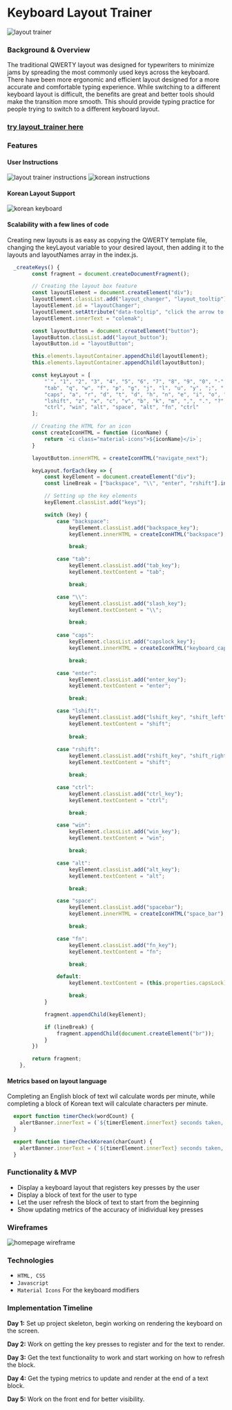 # Keyboard Layout Trainer
![layout trainer](https://i.imgur.com/hVqDmH6.png)

### Background & Overview

The traditional QWERTY layout was designed for typewriters to minimize jams
by spreading the most commonly used keys across the keyboard. There have been more ergonomic 
and efficient layout designed for a more accurate and comfortable typing experience.
While switching to a different keyboard layout is difficult, the benefits are great and better tools should make the transition more smooth.
This should provide typing practice for people trying to switch to a different keyboard layout.
### [try layout_trainer here](https://imvincenth.github.io/Layout-Trainer/)

### Features
#### User Instructions
![layout trainer instructions](https://i.imgur.com/YL1gHZz.png)
![korean instructions](https://i.imgur.com/h69JqV9.png)

#### Korean Layout Support
![korean keyboard](https://i.imgur.com/oTBUnCX.png)

#### Scalability with a few lines of code
Creating new layouts is as easy as copying the QWERTY template file, changing the keyLayout variable to your desired layout, then adding it to the layouts and layoutNames array in the index.js.
```JavaScript
  _createKeys() {
        const fragment = document.createDocumentFragment();

        // Creating the layout box feature
        const layoutElement = document.createElement("div");
        layoutElement.classList.add("layout_changer", "layout_tooltip");
        layoutElement.id = "layoutChanger";
        layoutElement.setAttribute("data-tooltip", "click the arrow to switch layouts");
        layoutElement.innerText = "colemak";

        const layoutButton = document.createElement("button");
        layoutButton.classList.add("layout_button");
        layoutButton.id = "layoutButton";

        this.elements.layoutContainer.appendChild(layoutElement);
        this.elements.layoutContainer.appendChild(layoutButton);

        const keyLayout = [
            "`", "1", "2", "3", "4", "5", "6", "7", "8", "9", "0", "-", "=", "backspace",
            "tab", "q", "w", "f", "p", "g", "j", "l", "u", "y", ";", "[", "]", "\\",
            "caps", "a", "r", "d", "t", "d", "h", "n", "e", "i", "o", "'", "enter",
            "lshift", "z", "x", "c", "v", "b", "k", "m", ",", ".", "?", "rshift",
            "ctrl", "win", "alt", "space", "alt", "fn", "ctrl"
        ];

        // Creating the HTML for an icon
        const createIconHTML = function (iconName) {
            return `<i class="material-icons">${iconName}</i>`;
        }

        layoutButton.innerHTML = createIconHTML("navigate_next");

        keyLayout.forEach(key => {
            const keyElement = document.createElement("div");
            const lineBreak = ["backspace", "\\", "enter", "rshift"].indexOf(key) !== -1;

            // Setting up the key elements
            keyElement.classList.add("keys");

            switch (key) {
                case "backspace":
                    keyElement.classList.add("backspace_key");
                    keyElement.innerHTML = createIconHTML("backspace");

                    break;

                case "tab":
                    keyElement.classList.add("tab_key");
                    keyElement.textContent = "tab";

                    break;

                case "\\":
                    keyElement.classList.add("slash_key");
                    keyElement.textContent = "\\";

                    break;
                
                case "caps":
                    keyElement.classList.add("capslock_key");
                    keyElement.innerHTML = createIconHTML("keyboard_capslock");

                    break;

                case "enter":
                    keyElement.classList.add("enter_key");
                    keyElement.textContent = "enter";

                    break;

                case "lshift":
                    keyElement.classList.add("lshift_key", "shift_left");
                    keyElement.textContent = "shift";
                    
                    break;
                
                case "rshift":
                    keyElement.classList.add("rshift_key", "shift_right");
                    keyElement.textContent = "shift";

                    break;

                case "ctrl":
                    keyElement.classList.add("ctrl_key");
                    keyElement.textContent = "ctrl";

                    break;

                case "win":
                    keyElement.classList.add("win_key");
                    keyElement.textContent = "win";

                    break;

                case "alt":
                    keyElement.classList.add("alt_key");
                    keyElement.textContent = "alt";

                    break;

                case "space":
                    keyElement.classList.add("spacebar");
                    keyElement.innerHTML = createIconHTML("space_bar");

                    break;

                case "fn":
                    keyElement.classList.add("fn_key");
                    keyElement.textContent = "fn";

                    break;

                default:
                    keyElement.textContent = (this.properties.capsLock) ? key.toUpperCase() : key.toLowerCase();

                    break;
            }   

            fragment.appendChild(keyElement);

            if (lineBreak) {
                fragment.appendChild(document.createElement("br"));
            }
        })

        return fragment;
    },
```

#### Metrics based on layout language
Completing an English block of text wil calculate words per minute, while completing a block of Korean text will calculate characters per minute.
```JavaScript
  export function timerCheck(wordCount) {
    alertBanner.innerText = (`${timerElement.innerText} seconds taken, ` + String(Math.floor((wordCount * 60) / Number(timerElement.innerText))) + " WPM");
  }

  export function timerCheckKorean(charCount) {
    alertBanner.innerText = (`${timerElement.innerText} seconds taken, ` + String(Math.floor((charCount * 60) / Number(timerElement.innerText))) + " CPM");
  }
```

### Functionality & MVP
  - Display a keyboard layout that registers key presses by the user</li>
  - Display a block of text for the user to type</li>
  - Let the user refresh the block of text to start from the beginning</li>
  - Show updating metrics of the accuracy of inidividual key presses</li>


### Wireframes
![homepage wireframe](https://user-images.githubusercontent.com/60524243/131963740-7ad78825-2fa5-40cd-b2ad-3971fb371714.png)

### Technologies
  - `HTML, CSS`
  - `Javascript`
  - `Material Icons` For the keyboard modifiers
 
 
### Implementation Timeline
**Day 1:** Set up project skeleton, begin working on rendering the keyboard on the screen.</p>
**Day 2:** Work on getting the key presses to register and for the text to render.</p>
**Day 3:** Get the text functionality to work and start working on how to refresh the block.</p>
**Day 4:** Get the typing metrics to update and render at the end of a text block.</p>
**Day 5:** Work on the front end for better visibility.</p>

